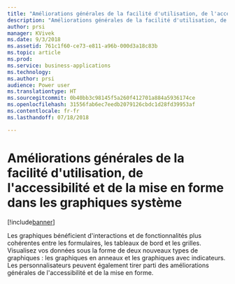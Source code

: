 ```yaml
---
title: "Améliorations générales de la facilité d'utilisation, de l'accessibilité et de la mise en forme dans les graphiques système"
description: "Améliorations générales de la facilité d'utilisation, de l'accessibilité et de la mise en forme dans les graphiques système"
author: prsi
manager: KVivek
ms.date: 9/3/2018
ms.assetid: 761c1f60-ce73-e811-a96b-000d3a18c83b
ms.topic: article
ms.prod: 
ms.service: business-applications
ms.technology: 
ms.author: prsi
audience: Power user
ms.translationtype: HT
ms.sourcegitcommit: 0b40bb3c98145f5a260f412701a884a5936174ce
ms.openlocfilehash: 31556fab6ec7eedb2079126cbdc1d28fd39953af
ms.contentlocale: fr-fr
ms.lasthandoff: 07/18/2018

---
```

# <a name="general-usability-accessibility-and-styling-improvements-in-system-charts"></a>Améliorations générales de la facilité d'utilisation, de l'accessibilité et de la mise en forme dans les graphiques système


[!include[banner](../../includes/banner.md)]

Les graphiques bénéficient d'interactions et de fonctionnalités plus cohérentes entre les formulaires, les tableaux de bord et les grilles. Visualisez vos données sous la forme de deux nouveaux types de graphiques : les graphiques en anneaux et les graphiques avec indicateurs. Les personnalisateurs peuvent également tirer parti des améliorations générales de l'accessibilité et de la mise en forme.

